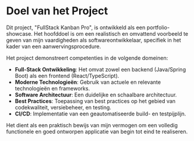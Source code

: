 # Doel van het Project

Dit project, "FullStack Kanban Pro", is ontwikkeld als een portfolio-showcase. Het hoofddoel is om een realistisch en omvattend voorbeeld te geven van mijn vaardigheden als softwareontwikkelaar, specifiek in het kader van een aanwervingsprocedure.

Het project demonstreert competenties in de volgende domeinen:

-   **Full-Stack Ontwikkeling**: Het omvat zowel een backend (Java/Spring Boot) als een frontend (React/TypeScript).
-   **Moderne Technologieën**: Gebruik van actuele en relevante technologieën en frameworks.
-   **Software Architectuur**: Een duidelijke en schaalbare architectuur.
-   **Best Practices**: Toepassing van best practices op het gebied van codekwaliteit, versiebeheer, en testing.
-   **CI/CD**: Implementatie van een geautomatiseerde build- en testpijplijn.

Het dient als een praktisch bewijs van mijn vermogen om een volledig functionele en goed ontworpen applicatie van begin tot eind te realiseren.
